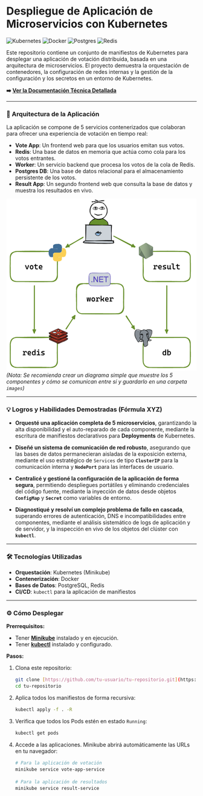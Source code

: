 # Despliegue de Aplicación de Microservicios con Kubernetes

![Kubernetes](https://img.shields.io/badge/kubernetes-%23326ce5.svg?style=for-the-badge&logo=kubernetes&logoColor=white) ![Docker](https://img.shields.io/badge/docker-%230db7ed.svg?style=for-the-badge&logo=docker&logoColor=white) ![Postgres](https://img.shields.io/badge/postgres-%23316192.svg?style=for-the-badge&logo=postgresql&logoColor=white) ![Redis](https://img.shields.io/badge/redis-%23DD0031.svg?style=for-the-badge&logo=redis&logoColor=white)

Este repositorio contiene un conjunto de manifiestos de Kubernetes para desplegar una aplicación de votación distribuida, basada en una arquitectura de microservicios. El proyecto demuestra la orquestación de contenedores, la configuración de redes internas y la gestión de la configuración y los secretos en un entorno de Kubernetes.

**➡️ [Ver la Documentación Técnica Detallada](DOCUMENTACION_DETALLADA.md)** 

---

### 🚀 Arquitectura de la Aplicación

La aplicación se compone de 5 servicios contenerizados que colaboran para ofrecer una experiencia de votación en tiempo real:

* **Vote App**: Un frontend web para que los usuarios emitan sus votos.
* **Redis**: Una base de datos en memoria que actúa como cola para los votos entrantes.
* **Worker**: Un servicio backend que procesa los votos de la cola de Redis.
* **Postgres DB**: Una base de datos relacional para el almacenamiento persistente de los votos.
* **Result App**: Un segundo frontend web que consulta la base de datos y muestra los resultados en vivo.

![Diagrama de Arquitectura de Microservicios en Kubernetes](images/arquitectura-k8s.png)
*(Nota: Se recomienda crear un diagrama simple que muestre los 5 componentes y cómo se comunican entre sí y guardarlo en una carpeta `images`)*

---

### 💡 Logros y Habilidades Demostradas (Fórmula XYZ)

* **Orquesté una aplicación completa de 5 microservicios**, garantizando la alta disponibilidad y el auto-reparado de cada componente, mediante la escritura de manifiestos declarativos para **Deployments** de Kubernetes.

* **Diseñé un sistema de comunicación de red robusto**, asegurando que las bases de datos permanecieran aisladas de la exposición externa, mediante el uso estratégico de `Services` de tipo **`ClusterIP`** para la comunicación interna y **`NodePort`** para las interfaces de usuario.

* **Centralicé y gestioné la configuración de la aplicación de forma segura**, permitiendo despliegues portátiles y eliminando credenciales del código fuente, mediante la inyección de datos desde objetos **`ConfigMap`** y **`Secret`** como variables de entorno.

* **Diagnostiqué y resolví un complejo problema de fallo en cascada**, superando errores de autenticación, DNS e incompatibilidades entre componentes, mediante el análisis sistemático de logs de aplicación y de servidor, y la inspección en vivo de los objetos del clúster con **`kubectl`**.

---

### 🛠️ Tecnologías Utilizadas

* **Orquestación**: Kubernetes (Minikube)
* **Contenerización**: Docker
* **Bases de Datos**: PostgreSQL, Redis
* **CI/CD**: `kubectl` para la aplicación de manifiestos

---

### ⚙️ Cómo Desplegar

**Prerrequisitos:**
* Tener [**Minikube**](https://minikube.sigs.k8s.io/docs/start/) instalado y en ejecución.
* Tener [**kubectl**](https://kubernetes.io/docs/tasks/tools/) instalado y configurado.

**Pasos:**
1.  Clona este repositorio:
    ```bash
    git clone [https://github.com/tu-usuario/tu-repositorio.git](https://github.com/tu-usuario/tu-repositorio.git)
    cd tu-repositorio
    ```

2.  Aplica todos los manifiestos de forma recursiva:
    ```bash
    kubectl apply -f . -R
    ```

3.  Verifica que todos los Pods estén en estado `Running`:
    ```bash
    kubectl get pods
    ```

4.  Accede a las aplicaciones. Minikube abrirá automáticamente las URLs en tu navegador:
    ```bash
    # Para la aplicación de votación
    minikube service vote-app-service

    # Para la aplicación de resultados
    minikube service result-service
    ```